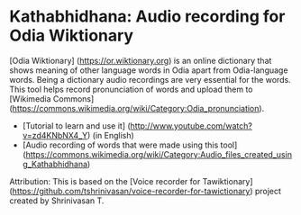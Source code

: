 Kathabhidhana: Audio recording for Odia Wiktionary
===================================

[Odia Wiktionary] (https://or.wiktionary.org) is an online dictionary that shows meaning of other language words in Odia apart from Odia-language words. Being a dictionary audio recordings are very essential for the words. This tool helps record pronunciation of words and upload them to [Wikimedia Commons] (https://commons.wikimedia.org/wiki/Category:Odia_pronunciation).

* [Tutorial to learn and use it] (http://www.youtube.com/watch?v=zd4KNbNX4_Y) (in English)
* [Audio recording of words that were made using this tool] (https://commons.wikimedia.org/wiki/Category:Audio_files_created_using_Kathabhidhana)

Attribution:
This is based on the [Voice recorder for Tawiktionary] (https://github.com/tshrinivasan/voice-recorder-for-tawictionary) project created by Shrinivasan T.
